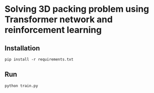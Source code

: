 # Solving 3D packing problem using Transformer network and reinforcement learning
## Installation
` pip install -r requirements.txt `
## Run
` python train.py `